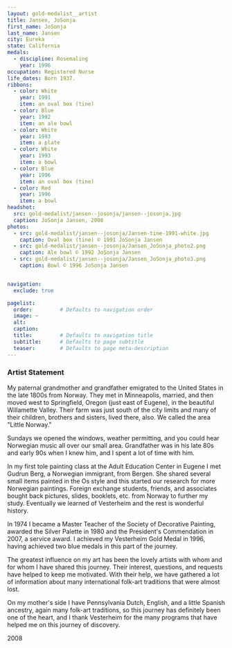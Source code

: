 ```yaml
---
layout: gold-medalist__artist
title: Jansen, JoSonja
first_name: JoSonja
last_name: Jansen
city: Eureka
state: California
medals: 
  - discipline: Rosemaling
    year: 1996
occupation: Registered Nurse
life_dates: Born 1937.
ribbons:
  - color: White
    year: 1991
    item: an oval box (tine)
  - color: Blue
    year: 1992
    item: an ale bowl
  - color: White
    year: 1993
    item: a plate
  - color: White
    year: 1993
    item: a bowl
  - color: Blue
    year: 1996
    item: an oval box (tine)
  - color: Red
    year: 1996
    item: a bowl
headshot:
  src: gold-medalist/jansen--josonja/jansen--josonja.jpg
  caption: JoSonja Jansen, 2008
photos:
  - src: gold-medalist/jansen--josonja/Jansen-tine-1991-white.jpg
    caption: Oval box (tine) © 1991 JoSonja Jansen
  - src: gold-medalist/jansen--josonja/Jansen_JoSonja_photo2.png
    caption: Ale bowl © 1992 JoSonja Jansen
  - src: gold-medalist/jansen--josonja/Jansen_JoSonja_photo3.png
    caption: Bowl © 1996 JoSonja Jansen


navigation:
  exclude: true

pagelist:
  order:         # Defaults to navigation order  
  image: ~
  alt:
  caption:
  title:         # Defaults to navigation title
  subtitle:      # Defaults to page subtitle
  teaser:        # Defaults to page meta-description  
---
```

### Artist Statement

My paternal grandmother and grandfather emigrated to the United States in the late 1800s from Norway. They met in Minneapolis, married, and then moved west to Springfield, Oregon (just east of Eugene), in the beautiful Willamette Valley. Their farm was just south of the city limits and many of their children, brothers and sisters, lived there, also. We called the area "Little Norway."

Sundays we opened the windows, weather permitting, and you could hear Norwegian music all over our small area. Grandfather was in his late 80s and early 90s when I knew him, and I spent a lot of time with him. 

In my first tole painting class at the Adult Education Center in Eugene I met Gudrun Berg, a Norwegian immigrant, from Bergen. She shared several small items painted in the Os style and this started our research for more Norwegian paintings. Foreign exchange students, friends, and associates bought back pictures, slides, booklets, etc. from Norway to further my study. Eventually we learned of Vesterheim and the rest is wonderful history. 

In 1974 I became a Master Teacher of the Society of Decorative Painting, awarded the Silver Palette in 1980 and the President's Commendation in 2007, a service award. I achieved my Vesterheim Gold Medal in 1996, having achieved two blue medals in this part of the journey.

The greatest influence on my art has been the lovely artists with whom and for whom I have shared this journey. Their interest, questions, and requests have helped to keep me motivated. With their help, we have gathered a lot of information about many international folk-art traditions that were almost lost.
 
On my mother's side I have Pennsylvania Dutch, English, and a little Spanish ancestry, again many folk-art traditions, so this journey has definitely been one of the heart, and I thank Vesterheim for the many programs that have helped me on this journey of discovery.

2008